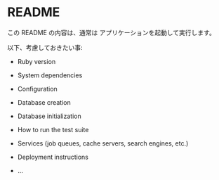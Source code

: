 # README

この README の内容は、通常は
アプリケーションを起動して実行します。

以下、考慮しておきたい事:

- Ruby version

- System dependencies

- Configuration

- Database creation

- Database initialization

- How to run the test suite

- Services (job queues, cache servers, search engines, etc.)

- Deployment instructions

- ...
